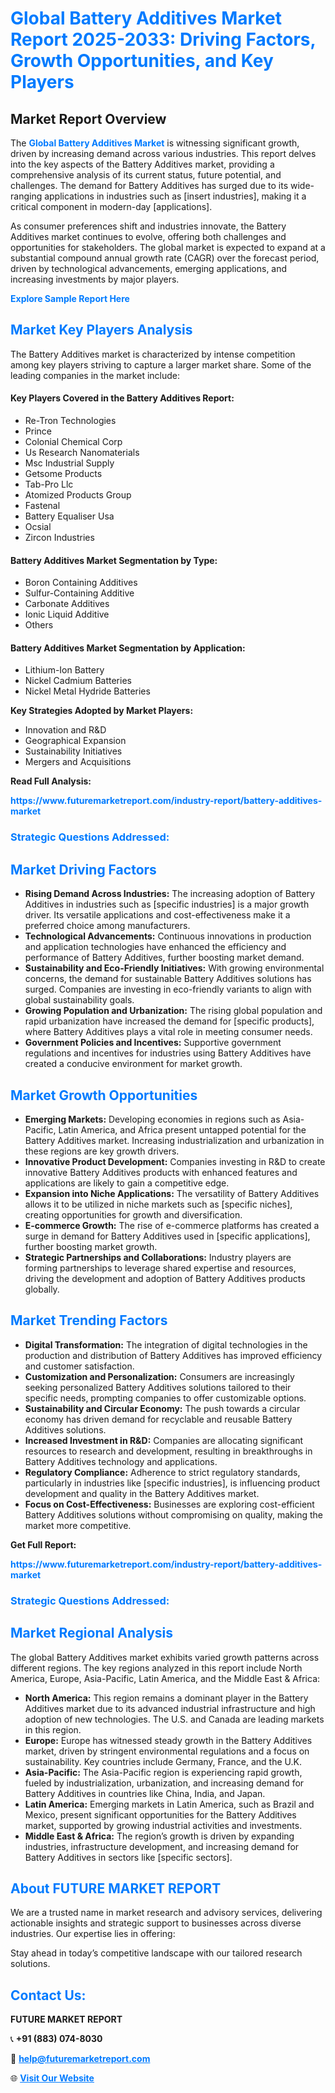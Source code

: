 <h1 style="color: #007BFF;">Global Battery Additives Market Report 2025-2033: Driving Factors, Growth Opportunities, and Key Players</h1>

<section id="overview">
<h2>Market Report Overview</h2>
<p>The <a href="https://www.futuremarketreport.com/industry-report/battery-additives-market" style="color: #007BFF; text-decoration: none;"><strong>Global Battery Additives Market</strong></a> is witnessing significant growth, driven by increasing demand across various industries. This report delves into the key aspects of the Battery Additives market, providing a comprehensive analysis of its current status, future potential, and challenges. The demand for Battery Additives has surged due to its wide-ranging applications in industries such as [insert industries], making it a critical component in modern-day [applications].</p>
<p>As consumer preferences shift and industries innovate, the Battery Additives market continues to evolve, offering both challenges and opportunities for stakeholders. The global market is expected to expand at a substantial compound annual growth rate (CAGR) over the forecast period, driven by technological advancements, emerging applications, and increasing investments by major players.</p>
</section>

<section id="overview">
<p><a href="https://www.futuremarketreport.com/request-sample/reportId=31532" style="color: #007BFF; text-decoration: none;"><strong>Explore Sample Report Here</strong></a></p>
</section>

<section id="key-players">
<h2 style="color: #007BFF;">Market Key Players Analysis</h2>
<p>The Battery Additives market is characterized by intense competition among key players striving to capture a larger market share. Some of the leading companies in the market include:</p>
<h4>Key Players Covered in the Battery Additives Report:</h4>
<ul><li>Re-Tron Technologies</li><li>Prince</li><li>Colonial Chemical Corp</li><li>Us Research Nanomaterials</li><li>Msc Industrial Supply</li><li>Getsome Products</li><li>Tab-Pro Llc</li><li>Atomized Products Group</li><li>Fastenal</li><li>Battery Equaliser Usa</li><li>Ocsial</li><li>Zircon Industries</li></ul>
<h4>Battery Additives Market Segmentation by Type:</h4>
<ul><li>Boron Containing Additives</li><li>Sulfur-Containing Additive</li><li>Carbonate Additives</li><li>Ionic Liquid Additive</li><li>Others</li></ul>

<h4>Battery Additives Market Segmentation by Application:</h4>
<ul><li>Lithium-Ion Battery</li><li>Nickel Cadmium Batteries</li><li>Nickel Metal Hydride Batteries</li></ul>
<p><strong>Key Strategies Adopted by Market Players:</strong></p>
<ul>
<li>Innovation and R&D</li>
<li>Geographical Expansion</li>
<li>Sustainability Initiatives</li>
<li>Mergers and Acquisitions</li>
</ul>
</section>

<section>
<p><strong>Read Full Analysis: </strong></p><a href="https://www.futuremarketreport.com/industry-report/battery-additives-market" style="color: #007BFF; text-decoration: none;"><strong>https://www.futuremarketreport.com/industry-report/battery-additives-market</strong></a>
<h3 style="color: #007BFF;">Strategic Questions Addressed:</h3>
</section>

<section id="driving-factors">
<h2 style="color: #007BFF;">Market Driving Factors</h2>
<ul>
<li><strong>Rising Demand Across Industries:</strong> The increasing adoption of Battery Additives in industries such as [specific industries] is a major growth driver. Its versatile applications and cost-effectiveness make it a preferred choice among manufacturers.</li>
<li><strong>Technological Advancements:</strong> Continuous innovations in production and application technologies have enhanced the efficiency and performance of Battery Additives, further boosting market demand.</li>
<li><strong>Sustainability and Eco-Friendly Initiatives:</strong> With growing environmental concerns, the demand for sustainable Battery Additives solutions has surged. Companies are investing in eco-friendly variants to align with global sustainability goals.</li>
<li><strong>Growing Population and Urbanization:</strong> The rising global population and rapid urbanization have increased the demand for [specific products], where Battery Additives plays a vital role in meeting consumer needs.</li>
<li><strong>Government Policies and Incentives:</strong> Supportive government regulations and incentives for industries using Battery Additives have created a conducive environment for market growth.</li>
</ul>
</section>

<section id="growth-opportunities">
<h2 style="color: #007BFF;">Market Growth Opportunities</h2>
<ul>
<li><strong>Emerging Markets:</strong> Developing economies in regions such as Asia-Pacific, Latin America, and Africa present untapped potential for the Battery Additives market. Increasing industrialization and urbanization in these regions are key growth drivers.</li>
<li><strong>Innovative Product Development:</strong> Companies investing in R&D to create innovative Battery Additives products with enhanced features and applications are likely to gain a competitive edge.</li>
<li><strong>Expansion into Niche Applications:</strong> The versatility of Battery Additives allows it to be utilized in niche markets such as [specific niches], creating opportunities for growth and diversification.</li>
<li><strong>E-commerce Growth:</strong> The rise of e-commerce platforms has created a surge in demand for Battery Additives used in [specific applications], further boosting market growth.</li>
<li><strong>Strategic Partnerships and Collaborations:</strong> Industry players are forming partnerships to leverage shared expertise and resources, driving the development and adoption of Battery Additives products globally.</li>
</ul>
</section>

<section id="trending-factors">
<h2 style="color: #007BFF;">Market Trending Factors</h2>
<ul>
<li><strong>Digital Transformation:</strong> The integration of digital technologies in the production and distribution of Battery Additives has improved efficiency and customer satisfaction.</li>
<li><strong>Customization and Personalization:</strong> Consumers are increasingly seeking personalized Battery Additives solutions tailored to their specific needs, prompting companies to offer customizable options.</li>
<li><strong>Sustainability and Circular Economy:</strong> The push towards a circular economy has driven demand for recyclable and reusable Battery Additives solutions.</li>
<li><strong>Increased Investment in R&D:</strong> Companies are allocating significant resources to research and development, resulting in breakthroughs in Battery Additives technology and applications.</li>
<li><strong>Regulatory Compliance:</strong> Adherence to strict regulatory standards, particularly in industries like [specific industries], is influencing product development and quality in the Battery Additives market.</li>
<li><strong>Focus on Cost-Effectiveness:</strong> Businesses are exploring cost-efficient Battery Additives solutions without compromising on quality, making the market more competitive.</li>
</ul>
</section>

<section>
<p><strong>Get Full Report: </strong></p><a href="https://www.futuremarketreport.com/industry-report/battery-additives-market" style="color: #007BFF; text-decoration: none;"><strong>https://www.futuremarketreport.com/industry-report/battery-additives-market</strong></a>
<h3 style="color: #007BFF;">Strategic Questions Addressed:</h3>
</section>


<section id="regional-analysis">
<h2 style="color: #007BFF;">Market Regional Analysis</h2>
<p>The global Battery Additives market exhibits varied growth patterns across different regions. The key regions analyzed in this report include North America, Europe, Asia-Pacific, Latin America, and the Middle East & Africa:</p>
<ul>
<li><strong>North America:</strong> This region remains a dominant player in the Battery Additives market due to its advanced industrial infrastructure and high adoption of new technologies. The U.S. and Canada are leading markets in this region.</li>
<li><strong>Europe:</strong> Europe has witnessed steady growth in the Battery Additives market, driven by stringent environmental regulations and a focus on sustainability. Key countries include Germany, France, and the U.K.</li>
<li><strong>Asia-Pacific:</strong> The Asia-Pacific region is experiencing rapid growth, fueled by industrialization, urbanization, and increasing demand for Battery Additives in countries like China, India, and Japan.</li>
<li><strong>Latin America:</strong> Emerging markets in Latin America, such as Brazil and Mexico, present significant opportunities for the Battery Additives market, supported by growing industrial activities and investments.</li>
<li><strong>Middle East & Africa:</strong> The region’s growth is driven by expanding industries, infrastructure development, and increasing demand for Battery Additives in sectors like [specific sectors].</li>
</ul>
</section>

<footer>
<h2 style="color: #007BFF;">About FUTURE MARKET REPORT</h2>
<p>We are a trusted name in market research and advisory services, delivering actionable insights and strategic support to businesses across diverse industries. Our expertise lies in offering:</p>

<p>Stay ahead in today’s competitive landscape with our tailored research solutions.</p>

<h2 style="color: #007BFF;">Contact Us:</h2>
<p><strong>FUTURE MARKET REPORT</strong></p>
<p>📞 <strong>+91 (883) 074-8030</strong></p>
<p>📧 <strong><a href="mailto:help@futuremarketreport.com" style="color: #007BFF;">help@futuremarketreport.com</a></strong></p>
<p>🌐 <strong><a href="https://www.futuremarketreport.com/" style="color: #007BFF;">Visit Our Website</a></strong></p>
</footer>